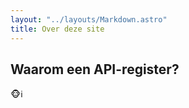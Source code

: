 ```yaml
---
layout: "../layouts/Markdown.astro"
title: Over deze site
---
```


## Waarom een API-register?

🐵ℹ️
